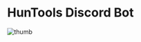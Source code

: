 # HunTools Discord Bot

![thumb](https://github.com/B3ni15/HunTools-bot/assets/90302291/1f2832e8-32af-46cb-8f05-7d44e79cdd92)
